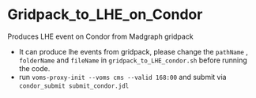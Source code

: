 # Gridpack_to_LHE_on_Condor
Produces LHE event on Condor from Madgraph gridpack

- It can produce lhe events from gridpack, please change the `pathName` , `folderName` and `fileName` in `gridpack_to_LHE_condor.sh` before running the code.
- run `voms-proxy-init --voms cms --valid 168:00` and submit via `condor_submit submit_condor.jdl`
